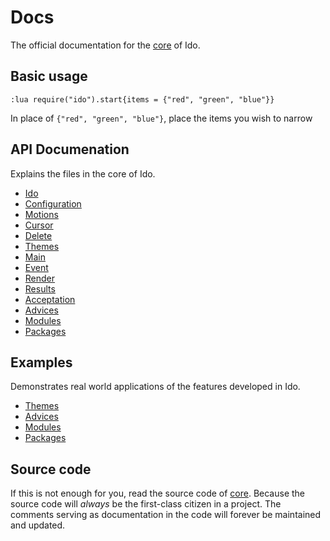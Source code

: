 # Docs
The official documentation for the [core](https://github.com/ido-nvim/core) of Ido.

## Basic usage
```vim
:lua require("ido").start{items = {"red", "green", "blue"}}
```

In place of `{"red", "green", "blue"}`, place the items you wish to narrow

## API Documenation
Explains the files in the core of Ido.

- [Ido](markdown/ido.md)
- [Configuration](markdown/config.md)
- [Motions](markdown/motion.md)
- [Cursor](markdown/cursor.md)
- [Delete](markdown/delete.md)
- [Themes](markdown/theme.md)
- [Main](markdown/main.md)
- [Event](markdown/event.md)
- [Render](markdown/render.md)
- [Results](markdown/result.md)
- [Acceptation](markdown/accept.md)
- [Advices](markdown/advice.md)
- [Modules](markdown/module.md)
- [Packages](markdown/package.md)

## Examples
Demonstrates real world applications of the features developed in Ido.

- [Themes](markdown/ex_theme.md)
- [Advices](markdown/ex_advice.md)
- [Modules](markdown/ex_module.md)
- [Packages](markdown/ex_package.md)

## Source code
If this is not enough for you, read the source code of [core](https://github.com/ido-nvim/core). Because the source code will *always* be the first-class citizen in a project. The comments serving as documentation in the code will forever be maintained and updated.

